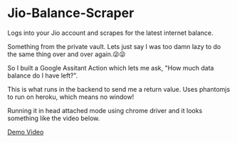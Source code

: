 # Jio-Balance-Scraper
Logs into your Jio account and scrapes for the latest internet balance.

Something from the private vault.  Lets just say I was too damn lazy to do the same thing over and over again.😜😜

So I built a Google Assitant Action which lets me ask, "How much data balance do I have left?". 

This is what runs in the backend to send me a return value.  Uses phantomjs to run on heroku, which means no window! 

Running it in head attached mode using chrome driver and it looks something like the video below. 

[Demo Video](https://www.youtube.com/watch?v=wRhN34YvcvI)
